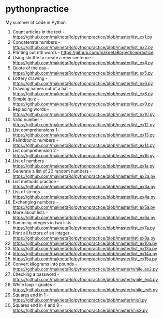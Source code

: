 # pythonpractice
My summer of code in Python 
1. Count articles in the text - https://github.com/maknetaRo/pythonpractice/blob/master/list_ex1.py
2. Concatenate numbers - https://github.com/maknetaRo/pythonpractice/blob/master/list_ex2.py
3. Printing out nth words - https://github.com/maknetaRo/pythonpractice
4. Using shuffle to create a new sentence - https://github.com/maknetaRo/pythonpractice/blob/master/list_ex4.py
5. Quote of the day - https://github.com/maknetaRo/pythonpractice/blob/master/list_ex5.py
6. Lottery drawing - https://github.com/maknetaRo/pythonpractice/blob/master/list_ex6.py
7. Drawing names out of a hat - https://github.com/maknetaRo/pythonpractice/blob/master/list_ex8.py
8. Simple quiz - https://github.com/maknetaRo/pythonpractice/blob/master/list_ex9.py
9. Replacing words - https://github.com/maknetaRo/pythonpractice/blob/master/list_ex10.py
10. Valid number - https://github.com/maknetaRo/pythonpractice/blob/master/list_ex12.py
11. List comprehensions 1- https://github.com/maknetaRo/pythonpractice/blob/master/list_ex13.py
12. Palindromic numbers - https://github.com/maknetaRo/pythonpractice/blob/master/list_ex14.py
13. List comprehension 2 - https://github.com/maknetaRo/pythonpractice/blob/master/list_ex16.py
14. List of numbers - https://github.com/maknetaRo/pythonpractice/blob/master/list_ex1a.py
15. Generate a list of 20 random numbers - https://github.com/maknetaRo/pythonpractice/blob/master/list_ex2a.py
16. List methods practice - https://github.com/maknetaRo/pythonpractice/blob/master/list_ex3a.py
17. List of strings - https://github.com/maknetaRo/pythonpractice/blob/master/list_ex4a.py
18. Exchanging numbers - https://github.com/maknetaRo/pythonpractice/blob/master/list_ex5a.py
19. More about lists - https://github.com/maknetaRo/pythonpractice/blob/master/list_ex6a.py
20. Summing integers in two lists - https://github.com/maknetaRo/pythonpractice/blob/master/list_ex7a.py
21. Print all factors of an integer - https://github.com/maknetaRo/pythonpractice/blob/master/list_ex8a.py
22.  https://github.com/maknetaRo/pythonpractice/blob/master/list_ex10a.py
23.  https://github.com/maknetaRo/pythonpractice/blob/master/list_ex13a.py
24.  https://github.com/maknetaRo/pythonpractice/blob/master/list_ex14a.py
25.  https://github.com/maknetaRo/pythonpractice/blob/master/list_ex15a.py
26. Convert kilograms into pounds - https://github.com/maknetaRo/pythonpractice/blob/master/while_ex2.py
27. Checking a password - https://github.com/maknetaRo/pythonpractice/blob/master/while_ex4.py
28. While loop - grades - https://github.com/maknetaRo/pythonpractice/blob/master/while_ex5.py
29. Squares end in 1 - https://github.com/maknetaRo/pythonpractice/blob/master/mis1.py
30. Squares end in 4 and 9 - https://github.com/maknetaRo/pythonpractice/blob/master/mis2.py

